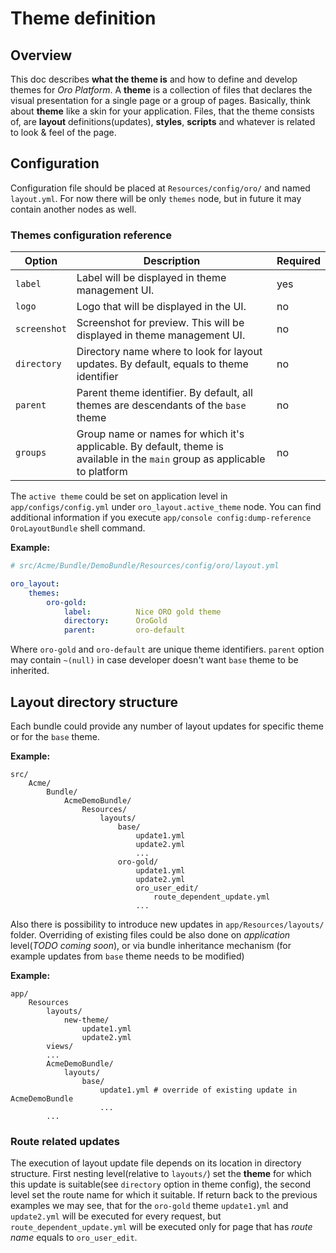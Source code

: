 # Theme definition

## Overview

This doc describes **what the theme is** and how to define and develop themes for *Oro Platform*.
A **theme** is a collection of files that declares the visual presentation for a single page or a group of pages.
Basically, think about **theme** like a skin for your application. Files, that the theme consists of, are **layout** 
definitions(updates), **styles**, **scripts** and whatever is related to look & feel of the page.

## Configuration

Configuration file should be placed at `Resources/config/oro/` and named `layout.yml`. 
For now there will be only `themes` node, but in future it may contain another nodes as well.

### Themes configuration reference

| Option | Description | Required |
|------- |-------------|----------|
| `label` | Label will be displayed in theme management UI. | yes |
| `logo` | Logo that will be displayed in the UI. | no |
| `screenshot` | Screenshot for preview. This will be displayed in theme management UI. | no |
| `directory` | Directory name where to look for layout updates. By default, equals to theme identifier | no |
| `parent` | Parent theme identifier. By default, all themes are descendants of the `base` theme | no |
| `groups` | Group name or names for which it's applicable. By default, theme is available in the `main` group as applicable to platform  | no |

The `active theme` could be set on application level in `app/configs/config.yml` under `oro_layout.active_theme` node.
You can find additional information if you execute `app/console config:dump-reference OroLayoutBundle` shell command.

**Example:**

```yml
# src/Acme/Bundle/DemoBundle/Resources/config/oro/layout.yml

oro_layout:
    themes:
        oro-gold:
            label:          Nice ORO gold theme
            directory:      OroGold
            parent:         oro-default
```

Where `oro-gold` and `oro-default` are unique theme identifiers. `parent` option may contain `~(null)` in case 
developer doesn't want `base` theme to be inherited.

## Layout directory structure

Each bundle could provide any number of layout updates for specific theme or for the `base` theme.
 
**Example:**

```
src/
    Acme/
        Bundle/
            AcmeDemoBundle/
                Resources/
                    layouts/
                        base/
                            update1.yml
                            update2.yml
                            ...
                        oro-gold/
                            update1.yml
                            update2.yml
                            oro_user_edit/
                                route_dependent_update.yml
                            ...
```
Also there is possibility to introduce new updates in `app/Resources/layouts/` folder. Overriding of existing files 
could be also done on *application* level(*TODO coming soon*), or via bundle inheritance mechanism (for example updates from `base` theme needs to be modified)

**Example:**

```
app/
    Resources
        layouts/
            new-theme/
                update1.yml
                update2.yml
        views/
        ...
        AcmeDemoBundle/
            layouts/
                base/
                    update1.yml # override of existing update in AcmeDemoBundle
                    ...
        ...
```

### Route related updates

The execution of layout update file depends on its location in directory structure. First nesting level(relative to `layouts/`) 
set the **theme** for which this update is suitable(see `directory` option in theme config), the second level set the route name
for which it suitable. If return back to the previous examples we may see, that for the `oro-gold` theme `update1.yml` and `update2.yml` will be 
executed for every request, but `route_dependent_update.yml` will be executed only for page that has *route name* equals to `oro_user_edit`.
